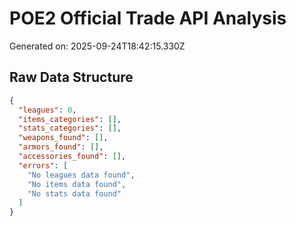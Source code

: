 # POE2 Official Trade API Analysis

Generated on: 2025-09-24T18:42:15.330Z


## Raw Data Structure

```json
{
  "leagues": 0,
  "items_categories": [],
  "stats_categories": [],
  "weapons_found": [],
  "armors_found": [],
  "accessories_found": [],
  "errors": [
    "No leagues data found",
    "No items data found",
    "No stats data found"
  ]
}
```
